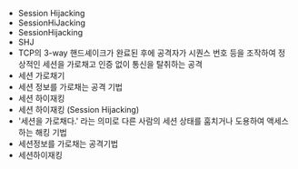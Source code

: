 ﻿- Session Hijacking
- SessionHiJacking
- SessionHijacking
- SHJ
- TCP의 3-way 핸드셰이크가 완료된 후에 공격자가 시퀀스 번호 등을 조작하여 정상적인 세션을 가로채고 인증 없이 통신을 탈취하는 공격
- 세션 가로채기
- 세션 정보를 가로채는 공격 기법
- 세션 하이재킹
- 세션 하이재킹 (Session Hijacking)
- '세션을 가로채다.' 라는 의미로 다른 사람의 세션 상태를 훔치거나 도용하여 액세스하는 해킹 기법
- 세션정보를 가로채는 공격기법
- 세션하이재킹
